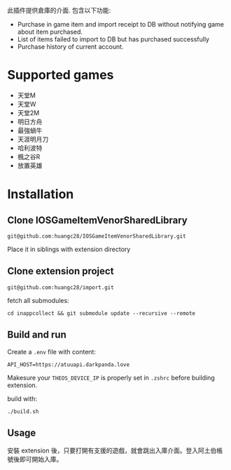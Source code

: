 此插件提供倉庫的介面. 包含以下功能:

- Purchase in game item and import receipt to DB without notifying game about item purchased.
- List of items failed to import to DB but has purchased successfully
- Purchase history of current account.
# Supported games

- 天堂M
- 天堂W
- 天堂2M
- 明日方舟
- 最強蝸牛
- 天涯明月刀
- 哈利波特
- 楓之谷R
- 放置英雄

# Installation

## Clone IOSGameItemVenorSharedLibrary

```
git@github.com:huangc28/IOSGameItemVenorSharedLibrary.git
```

Place it in siblings with extension directory 

## Clone extension project

```
git@github.com:huangc28/import.git 
```

fetch all submodules:

```
cd inappcollect && git submodule update --recursive --remote
```

## Build and run 

Create a `.env` file with content:


```
API_HOST=https://atuuapi.darkpanda.love
```

Makesure your `THEOS_DEVICE_IP` is properly set in `.zshrc`  before building extension.

build with:

```
./build.sh
```

## Usage 

安裝 extension 後，只要打開有支援的遊戲，就會跳出入庫介面。登入阿土伯帳號後即可開始入庫。